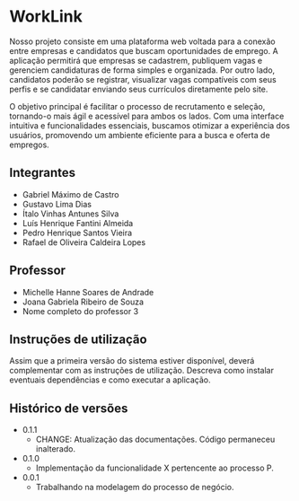 # WorkLink

Nosso projeto consiste em uma plataforma web voltada para a conexão entre empresas e candidatos que buscam oportunidades de emprego. A aplicação permitirá que empresas se cadastrem, publiquem vagas e gerenciem candidaturas de forma simples e organizada. Por outro lado, candidatos poderão se registrar, visualizar vagas compatíveis com seus perfis e se candidatar enviando seus currículos diretamente pelo site.

O objetivo principal é facilitar o processo de recrutamento e seleção, tornando-o mais ágil e acessível para ambos os lados. Com uma interface intuitiva e funcionalidades essenciais, buscamos otimizar a experiência dos usuários, promovendo um ambiente eficiente para a busca e oferta de empregos.

## Integrantes

* Gabriel Máximo de Castro
* Gustavo Lima Dias
* Ítalo Vinhas Antunes Silva
* Luís Henrique Fantini Almeida
* Pedro Henrique Santos Vieira
* Rafael de Oliveira Caldeira Lopes

## Professor

* Michelle Hanne Soares de Andrade
* Joana Gabriela Ribeiro de Souza
* Nome completo do professor 3

## Instruções de utilização

Assim que a primeira versão do sistema estiver disponível, deverá complementar com as instruções de utilização. Descreva como instalar eventuais dependências e como executar a aplicação.

## Histórico de versões

* 0.1.1
    * CHANGE: Atualização das documentações. Código permaneceu inalterado.
* 0.1.0
    * Implementação da funcionalidade X pertencente ao processo P.
* 0.0.1
    * Trabalhando na modelagem do processo de negócio.

